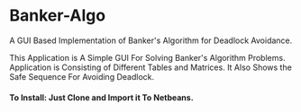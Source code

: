 # Banker-Algo
A GUI Based Implementation of Banker's Algorithm for Deadlock Avoidance.

This Application is A Simple GUI For Solving Banker's Algorithm Problems.
Application is Consisting of Different Tables and Matrices. It Also Shows the Safe Sequence For Avoiding Deadlock.

#### To Install: Just Clone and Import it To Netbeans.

